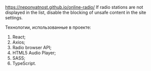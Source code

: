 https://neponyatnost.github.io/online-radio/
If radio stations are not displayed in the list, disable the blocking of unsafe content in the site settings.

Технологии, использованные в проекте:
1. React;
2. Axios;
3. Radio browser API;
4. HTML5 Audio Player;
5. SASS;
6. TypeScript.
